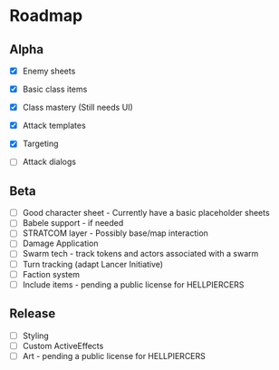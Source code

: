 # Roadmap

## Alpha


- [x] Enemy sheets
- [x] Basic class items
- [x] Class mastery (Still needs UI)
- [x] Attack templates
- [x] Targeting
- [ ] Attack dialogs


## Beta

- [ ] Good character sheet - Currently have a basic placeholder sheets
- [ ] Babele support - if needed
- [ ] STRATCOM layer - Possibly base/map interaction
- [ ] Damage Application
- [ ] Swarm tech - track tokens and actors associated with a swarm
- [ ] Turn tracking (adapt Lancer Initiative)
- [ ] Faction system
- [ ] Include items - pending a public license for HELLPIERCERS

## Release

- [ ] Styling
- [ ] Custom ActiveEffects
- [ ] Art - pending a public license for HELLPIERCERS
